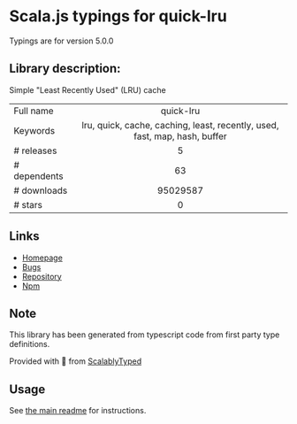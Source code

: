 
# Scala.js typings for quick-lru

Typings are for version 5.0.0

## Library description:
Simple "Least Recently Used" (LRU) cache

|                    |                 |
| ------------------ | :-------------: |
| Full name          | quick-lru |
| Keywords           | lru, quick, cache, caching, least, recently, used, fast, map, hash, buffer |
| # releases         | 5 |
| # dependents       | 63 |
| # downloads        | 95029587 |
| # stars            | 0 |

## Links
- [Homepage](https://github.com/sindresorhus/quick-lru#readme)
- [Bugs](https://github.com/sindresorhus/quick-lru/issues)
- [Repository](https://github.com/sindresorhus/quick-lru)
- [Npm](https://www.npmjs.com/package/quick-lru)
    


## Note
This library has been generated from typescript code from first party type definitions.

Provided with :purple_heart: from [ScalablyTyped](https://github.com/oyvindberg/ScalablyTyped)

## Usage
See [the main readme](../../readme.md) for instructions.


